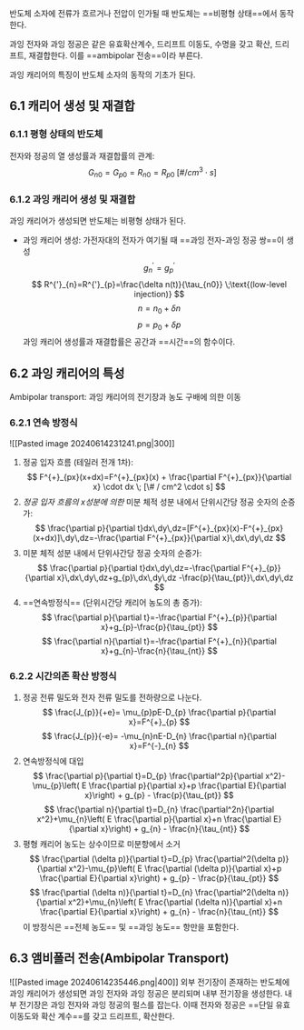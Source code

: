 
반도체 소자에 전류가 흐르거나 전압이 인가될 때 반도체는 ==비평형 상태==에서 동작한다.

과잉 전자와 과잉 정공은 같은 유효확산계수, 드리프트 이동도, 수명을 갖고 확산, 드리프트, 재결합한다. 이를 ==ambipolar 전송==이라 부른다.

과잉 캐리어의 특징이 반도체 소자의 동작의 기초가 된다.

## 6.1 캐리어 생성 및 재결합
### 6.1.1 평형 상태의 반도체

전자와 정공의 열 생성률과 재결합률의 관계:
$$
G_{n{0}}=G_{p{0}}=R_{n{0}}=R_{p{0}}\;[\#/cm^3 \cdot s]
$$
### 6.1.2 과잉 캐리어 생성 및 재결합

과잉 캐리어가 생성되면 반도체는 비평형 상태가 된다.

- 과잉 캐리어 생성: 가전자대의 전자가 여기될 때 ==과잉 전자-과잉 정공 쌍==이 생성
$$
g^{'}_{n}=g^{'}_{p}
$$
$$
R^{'}_{n}=R^{'}_{p}=\frac{\delta n(t)}{\tau_{n0}} \;\text{(low-level injection)}
$$
$$
n=n_{0}+\delta n
$$
$$
p=p_{0}+\delta p
$$
과잉 캐리어 생성률과 재결합률은 공간과 ==시간==의 함수이다.

## 6.2 과잉 캐리어의 특성

Ambipolar transport: 과잉 캐리어의 전기장과 농도 구배에 의한 이동
### 6.2.1 연속 방정식
![[Pasted image 20240614231241.png|300]]
1. 정공 입자 흐름 (테일러 전개 1차):
$$
F^{+}_{px}(x+dx)=F^{+}_{px}(x) + \frac{\partial F^{+}_{px}}{\partial x} \cdot dx \; [\# / cm^2 \cdot s]
$$
2. *정공 입자 흐름의 x성분에 의한* 미분 체적 성분 내에서 단위시간당 정공 숫자의 순증가:
$$
\frac{\partial p}{\partial t}dx\,dy\,dz=[F^{+}_{px}(x)-F^{+}_{px}(x+dx)]\,dy\,dz=-\frac{\partial F^{+}_{px}}{\partial x}\,dx\,dy\,dz
$$
3. 미분 체적 성분 내에서 단위사간당 정공 숫자의 순증가:
$$
\frac{\partial p}{\partial t}dx\,dy\,dz=-\frac{\partial F^{+}_{p}}{\partial x}\,dx\,dy\,dz+g_{p}\,dx\,dy\,dz -\frac{p}{\tau_{pt}}\,dx\,dy\,dz
$$
4. ==연속방정식== (단위시간당 캐리어 농도의 총 증가):
$$
\frac{\partial p}{\partial t}=-\frac{\partial F^{+}_{p}}{\partial x}+g_{p}-\frac{p}{\tau_{pt}}
$$
$$
\frac{\partial n}{\partial t}=-\frac{\partial F^{+}_{n}}{\partial x}+g_{n}-\frac{n}{\tau_{nt}}
$$
### 6.2.2 시간의존 확산 방정식

1. 정공 전류 밀도와 전자 전류 밀도를 전하량으로 나눈다.
$$
\frac{J_{p}}{+e}= \mu_{p}pE-D_{p} \frac{\partial p}{\partial x}=F^{+}_{p}
$$
$$
\frac{J_{p}}{-e}= -\mu_{n}nE-D_{n} \frac{\partial n}{\partial x}=F^{-}_{n}
$$
2. 연속방정식에 대입
$$
\frac{\partial p}{\partial t}=D_{p} \frac{\partial^2p}{\partial x^2}-\mu_{p}\left( E \frac{\partial p}{\partial x}+p \frac{\partial E}{\partial x}\right) + g_{p}  - \frac{p}{\tau_{pt}}
$$
$$
\frac{\partial n}{\partial t}=D_{n} \frac{\partial^2n}{\partial x^2}+\mu_{n}\left( E \frac{\partial p}{\partial x}+n \frac{\partial E}{\partial x}\right) + g_{n}  - \frac{n}{\tau_{nt}}
$$
3. 평형 캐리어 농도는 상수이므로 미분항에서 소거
$$
\frac{\partial (\delta p)}{\partial t}=D_{p} \frac{\partial^2(\delta p)}{\partial x^2}-\mu_{p}\left( E \frac{\partial (\delta p)}{\partial x}+p \frac{\partial E}{\partial x}\right) + g_{p}  - \frac{p}{\tau_{pt}}
$$
$$
\frac{\partial (\delta n)}{\partial t}=D_{n} \frac{\partial^2(\delta n)}{\partial x^2}+\mu_{n}\left( E \frac{\partial (\delta n)}{\partial x}+n \frac{\partial E}{\partial x}\right) + g_{n}  - \frac{n}{\tau_{nt}}
$$
이 방정식은 ==전체 농도== 및 ==과잉 농도== 항만을 포함한다.

## 6.3 앰비폴러 전송(Ambipolar Transport)
![[Pasted image 20240614235446.png|400]]
외부 전기장이 존재하는 반도체에 과잉 캐리어가 생성되면 과잉 전자와 과잉 정공은 분리되며 내부 전기장을 생성한다.
내부 전기장은 과잉 전자와 과잉 정공의 펄스를 잡는다.
이때 전자와 정공은 ==단일 유효 이동도와 확산 계수==를 갖고 드리프트, 확산한다.